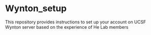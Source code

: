 # Wynton_setup
This repository provides instructions to set up your account on UCSF Wynton server based on the experience of He Lab members

